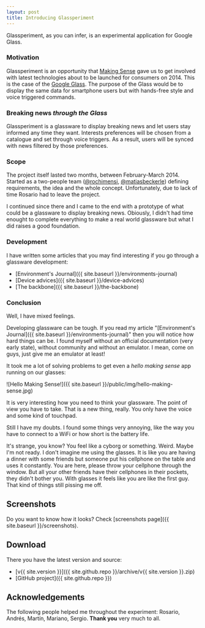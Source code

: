 ```yaml
---
layout: post
title: Introducing Glassperiment
---
```


Glassperiment, as you can infer, is an experimental application for Google Glass.

### Motivation

Glassperiment is an opportunity that [Making Sense](http://makingsense.com) gave us to get involved with latest technologies about to be launched for consumers on 2014. This is the case of the [Google Glass](http://www.google.com/glass/start/). The purpose of the Glass would be to display the same data for smartphone users but with hands-free style and voice triggered commands.

### Breaking news *through the Glass*

Glassperiment is a glassware to display breaking news and let users stay informed any time they want. Interests preferences will be chosen from a catalogue and set through voice triggers. As a result, users will be synced with news filtered by those preferences.

### Scope

The project itself lasted two months, between February-March 2014. Started as a two-people team ([@rochimensi](https://github.com/rochimensi), [@matiasbeckerle](https://github.com/matiasbeckerle)) defining requirements, the idea and the whole concept. Unfortunately, due to lack of time Rosario had to leave the project.

I continued since there and I came to the end with a prototype of what could be a glassware to display breaking news. Obiously, I didn't had time enought to complete everything to make a real world glassware but what I did raises a good foundation.

### Development

I have written some articles that you may find interesting if you go through a glassware development:

* [Environment's Journal]({{ site.baseurl }}/environments-journal)
* [Device advices]({{ site.baseurl }}/device-advices)
* [The backbone]({{ site.baseurl }}/the-backbone)

### Conclusion

Well, I have mixed feelings.

Developing glassware can be tough. If you read my article "[Environment's Journal]({{ site.baseurl }}/environments-journal)" then you will notice how hard things can be. I found myself without an official documentation (very early state), without community and without an emulator. I mean, come on guys, just give me an emulator at least!

It took me a lot of solving problems to get even a *hello making sense* app running on our glasses:

![Hello Making Sense!]({{ site.baseurl }}/public/img/hello-making-sense.jpg)

It is very interesting how you need to think your glassware. The point of view you have to take. That is a new thing, really. You only have the voice and some kind of touchpad.

Still I have my doubts. I found some things very annoying, like the way you have to connect to a WiFi or how short is the battery life.

It's strange, you know? You feel like a cyborg or something. Weird. Maybe I'm not ready. I don't imagine me using the glasses. It is like you are having a dinner with some friends but someone put his cellphone on the table and uses it constantly. You are here, please throw your cellphone through the window. But all your other friends have their cellphones in their pockets, they didn't bother you. With glasses it feels like you are like the first guy. That kind of things still pissing me off.

## Screenshots

Do you want to know how it looks? Check [screenshots page]({{ site.baseurl }}/screenshots).

## Download

There you have the latest version and source:

* [v{{ site.version }}]({{ site.github.repo }}/archive/v{{ site.version }}.zip)
* [GitHub project]({{ site.github.repo }})

## Acknowledgements

The following people helped me throughout the experiment: Rosario, Andrés, Martín, Mariano, Sergio. **Thank you** very much to all.